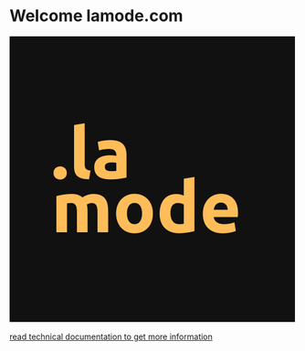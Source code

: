# Welcome lamode.com

![icon](docs/images/icon.png)

[read technical documentation to get more information](docs/index.md)

